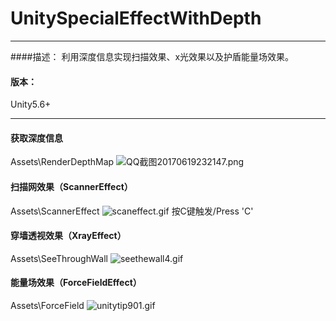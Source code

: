 # UnitySpecialEffectWithDepth
----
####描述：
利用深度信息实现扫描效果、x光效果以及护盾能量场效果。
#### 版本：
Unity5.6+

---

#### 获取深度信息
Assets\RenderDepthMap
![QQ截图20170619232147.png](http://upload-images.jianshu.io/upload_images/1372105-b363fd1dda57bd65.png?imageMogr2/auto-orient/strip%7CimageView2/2/w/800)

#### 扫描网效果（ScannerEffect）
Assets\ScannerEffect
![scaneffect.gif](http://upload-images.jianshu.io/upload_images/1372105-d42080748d36b42e.gif?imageMogr2/auto-orient/strip)
按C键触发/Press 'C'

#### 穿墙透视效果（XrayEffect）
Assets\SeeThroughWall
![seethewall4.gif](http://upload-images.jianshu.io/upload_images/1372105-08fb002c14faea0f.gif?imageMogr2/auto-orient/strip)

#### 能量场效果（ForceFieldEffect）
Assets\ForceField
![unitytip901.gif](http://upload-images.jianshu.io/upload_images/1372105-1e1f15d1fe75e969.gif?imageMogr2/auto-orient/strip)
